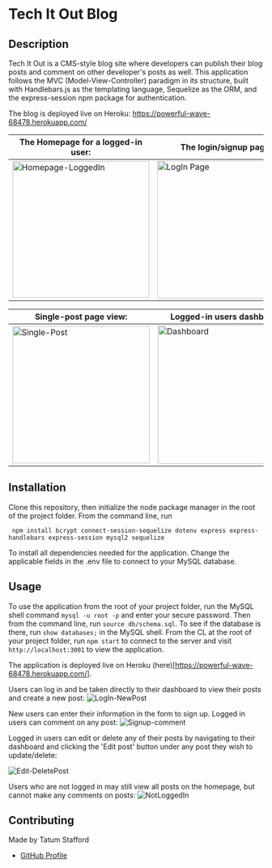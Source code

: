 # Tech It Out Blog

## Description
Tech It Out is a CMS-style blog site where developers can publish their blog posts and comment on other developer's posts as well. This application follows the MVC (Model-View-Controller) paradigm in its structure, built with Handlebars.js as the templating language, Sequelize as the ORM, and the express-session npm package for authentication.

The blog is deployed live on Heroku: https://powerful-wave-68478.herokuapp.com/

 The Homepage for a logged-in user:  |  The login/signup page:  
---| ---
 <img width="270" alt="Homepage-LoggedIn" src="https://user-images.githubusercontent.com/70179648/104854007-39b91100-58ca-11eb-8ded-96fb7babbce7.png">  | <img width="272" alt="LogIn Page" src="https://user-images.githubusercontent.com/70179648/104854027-4f2e3b00-58ca-11eb-8a49-693cc103de26.png">  

Single-post page view:  |  Logged-in users dashboard:  
---| ---
 <img width="271" alt="Single-Post" src="https://user-images.githubusercontent.com/70179648/104854519-b816b280-58cc-11eb-89ef-50698ea4a95f.png">  | <img width="274" alt="Dashboard" src="https://user-images.githubusercontent.com/70179648/104854531-c9f85580-58cc-11eb-8a3a-e2817b052707.png">  


## Installation
Clone this repository, then initialize the node package manager in the root of the project folder. From the command line, run
     
     npm install bcrypt connect-session-sequelize dotenv express express-handlebars express-session mysql2 sequelize
     
 To install all dependencies needed for the application. Change the applicable fields in the .env file to connect to your MySQL database. 
 
 ## Usage
 To use the application from the root of your project folder, run the MySQL shell command `mysql -u root -p` and enter your secure password. Then from the command line, run `source db/schema.sql`. To see if the database is there, run `show databases;` in the MySQL shell. From the CL at the root of your project folder, run `npm start` to connect to the server and visit `http://localhost:3001` to view the application.
 
 The application is deployed live on Heroku (here)[https://powerful-wave-68478.herokuapp.com/]. 
 
 Users can log in and be taken directly to their dashboard to view their posts and create a new post:
 ![LogIn-NewPost](https://user-images.githubusercontent.com/70179648/104854374-de881e00-58cb-11eb-9c6c-edabf9c826e9.gif)
 
 New users can enter their information in the form to sign up. Logged in users can comment on any post:
 ![Signup-comment](https://user-images.githubusercontent.com/70179648/104854432-4d657700-58cc-11eb-854c-934f8cd0cf92.gif)
 
 Logged in users can edit or delete any of their posts by navigating to their dashboard and clicking the 'Edit post' button under any post they wish to update/delete:
 
 ![Edit-DeletePost](https://user-images.githubusercontent.com/70179648/104854472-7dad1580-58cc-11eb-8499-b34beda621d5.gif)
 
 Users who are not logged in may still view all posts on the homepage, but cannot make any comments on posts:
 ![NotLoggedIn](https://user-images.githubusercontent.com/70179648/104854498-a3d2b580-58cc-11eb-8fb7-ff26f7f1d0ec.gif)
 
## Contributing
Made by Tatum Stafford
  * [GitHub Profile](https://github.com/tmstafford)
